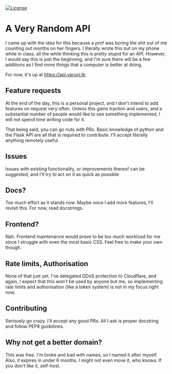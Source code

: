 [![License](https://img.shields.io/github/license/darthshittious/med-api)](LICENSE)

# A Very Random API

I came up with the idea for this because a prof was boring the shit out of me counting out months on her fingers. I
literally wrote this out on my phone while in class, all the while thinking this is pretty stupid for an API. However, I
would say this is just the beginning, and I'm sure there will be a few additions as I find more things that a computer
is better at doing.

For now, it's up at https://api.varunj.tk

## Feature requests

At the end of the day, this is a personal project, and I don't intend to add features on request very often. Unless this
gains traction and users, and a substantial number of people would like to see something implemented, I will not spend
time writing code for it.

That being said, you can go nuts with PRs. Basic knowledge of python and the Flask API are all that is required to
contribute. I'll accept literally anything remotely useful.

## Issues

Issues with existing functionality, or improvements thereof can be suggested, and I'll try to act on it as quick as
possible

## Docs?

Too much effort as it stands now. Maybe once I add more features, I'll revisit this. For now, read docstrings.

## Frontend?

Nah. Frontend maintenance would prove to be too much workload for me since I struggle with even the most basic CSS. Feel
free to make your own though.

## Rate limits, Authorisation

None of that just yet. I've delegated DDoS protection to Cloudflare, and again, I expect that this won't be used by
anyone but me, so implementing rate limits and authorisation (like a token system) is not in my focus right now.

## Contributing

Seriously go crazy. I'll accept any good PRs. All I ask is proper docstring and follow PEP8 guidelines.

## Why not get a better domain?

This was free. I'm broke and bad with names, so I named it after myself. Also, it expires in under 6 months. I might not
even move it, who knows. If you don't like it, self-host.
